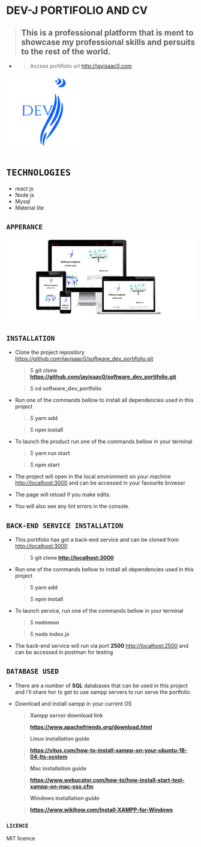 # DEV-J PORTIFOLIO AND CV

> ## This is a professional platform that is ment to showcase my professional skills and persuits to the rest of the world.
- 
    > Access portifolio url <http://jayisaac0.com>

![DEV-J|512x397, 20%](src/assets/icon.png)

# `TECHNOLOGIES`

- react js
- Node js
- Mysql
- Material lite

## `APPERANCE`

![DEV-J|512x397, 20%](src/assets/portfolio.png)

## `INSTALLATION`

- Clone the project repository <https://github.com/jayisaac0/software_dev_portifolio.git>

    >$ **git clone <https://github.com/jayisaac0/software_dev_portifolio.git>**

    >$ **cd software_dev_portfolio**
- Run one of the commands bellow to install all dependencies used in this project
    > $ **yarn add**

    > $ **npm install**
- To launch the product run one of the commands bellow in your terminal
    > $ **yarn run start**
     
    > $ **npm start**
- The project will open in the  local environment on your machine <http://localhost:3000> and can be accessed in your favourite browser
- The page will reload if you make edits.<br>
- You will also see any lint errors in the console.

## `BACK-END SERVICE INSTALLATION`

- This portifolio has got a back-end service and can be cloned from <http://localhost:3000>
    >$ **git clone <http://localhost:3000>**
- Run one of the commands bellow to install all dependencies used in this project
    > $ **yarn add**

    > $ **npm install**
- To launch service, run one of the commands bellow in your terminal
    > $ **nodemon**
     
    > $ **node index.js**
- The back-end service will run via port **2500** <http://localhost:2500> and can be accessed in postman for testing

## `DATABASE USED`

- There are a number of **SQL** databases that can be used in this project and i'll share hor to get to use xampp servers to run serve the portfolio.

- Download and install xampp in your current OS

    > **Xampp server download link**

    > **https://www.apachefriends.org/download.html**

    > **Linux installation guide**

    > **https://vitux.com/how-to-install-xampp-on-your-ubuntu-18-04-lts-system**

    > **Mac installation guide**

    > **https://www.webucator.com/how-to/how-install-start-test-xampp-on-mac-osx.cfm**

    > **Windows installation guide**

    > **https://www.wikihow.com/Install-XAMPP-for-Windows**


### `LICENCE`
MIT licence
